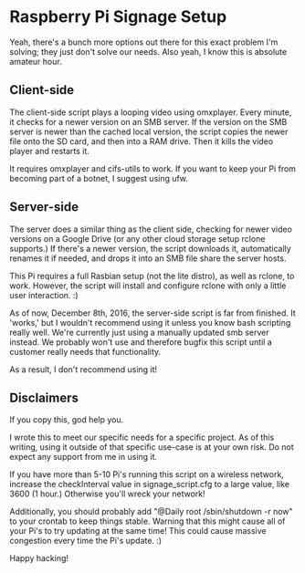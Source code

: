 # Raspberry Pi Signage Setup

Yeah, there's a bunch more options out there for this exact problem I'm solving; they just don't solve our needs. Also yeah, I know this is absolute amateur hour. 

## Client-side

The client-side script plays a looping video using omxplayer. Every minute, it checks for a newer version on an SMB server. If the version on the SMB server is newer than the cached local version, the script copies the newer file onto the SD card, and then into a RAM drive. Then it kills the video player and restarts it. 

It requires omxplayer and cifs-utils to work. If you want to keep your Pi from becoming part of a botnet, I suggest using ufw.

## Server-side

The server does a similar thing as the client side, checking for newer video versions on a Google Drive (or any other cloud storage setup rclone supports.) If there's a newer version, the script downloads it, automatically renames it if needed, and drops it into an SMB file share the server hosts.

This Pi requires a full Rasbian setup (not the lite distro), as well as rclone, to work. However, the script will install and configure rclone with only a little user interaction. :)

As of now, December 8th, 2016, the server-side script is far from finished. It 'works,' but I wouldn't recommend using it unless you know bash scripting really well. We're currently just using a manually updated smb server instead. We probably won't use and therefore bugfix this script until a customer really needs that functionality.

As a result, I don't recommend using it! 

## Disclaimers

If you copy this, god help you.

I wrote this to meet our specific needs for a specific project. As of this writing, using it outside of that specific use-case is at your own risk. Do not expect any support from me in using it.

If you have more than 5-10 Pi's running this script on a wireless network, increase the checkInterval value in signage_script.cfg to a large value, like 3600 (1 hour.) Otherwise you'll wreck your network!

Additionally, you should probably add "@Daily root /sbin/shutdown -r now" to your crontab to keep things stable. Warning that this might cause all of your Pi's to try updating at the same time! This could cause massive congestion every time the Pi's update. :)

Happy hacking!

